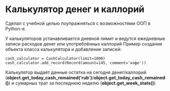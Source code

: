# Калькулятор денег и каллорий

Сделал с учебной целью поупражняться с возможностями ООП в Python-е.

У калькуляторов устанавливается дневной лимит и ведутся ежедневные записи расходов денег или употреблённых каллорий
Пример создания объекта класса калькулятора и добавление записей:

```
cash_calculator = CashCalculator(limit=1000)
cash_calculator.add_record(Record(amount=145, comment='кофе'))
```

Калькулятор выдаёт данные остатка на сегодня денег/каллорий (**object.get_today_cash_remained('rub')**/**object.get_today_cash_remained()**)
и сумарных трат за последнюю неделю (**object.get_week_stats()**)
